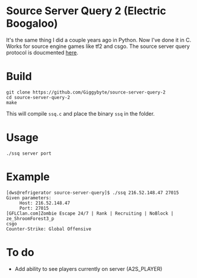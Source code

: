# Source Server Query 2 (Electric Boogaloo)

It's the same thing I did a couple years ago in Python. Now I've done it in C.
Works for source engine games like tf2 and csgo.
The source server query protocol is doucmented [here][1].

# Build

```
git clone https://github.com/Giggybyte/source-server-query-2
cd source-server-query-2
make
```
This will compile `ssq.c` and place the binary `ssq` in the folder.

# Usage

```
./ssq server port
```

# Example

```
[dws@refrigerator source-server-query]$ ./ssq 216.52.148.47 27015
Given parameters:
     Host: 216.52.148.47
     Port: 27015
[GFLClan.com]Zombie Escape 24/7 | Rank | Recruiting | NoBlock |
ze_ShroomForest3_p
csgo
Counter-Strike: Global Offensive
```

# To do

- Add ability to see players currently on server (A2S\_PLAYER)

[1]: https://developer.valvesoftware.com/wiki/Server_queries
